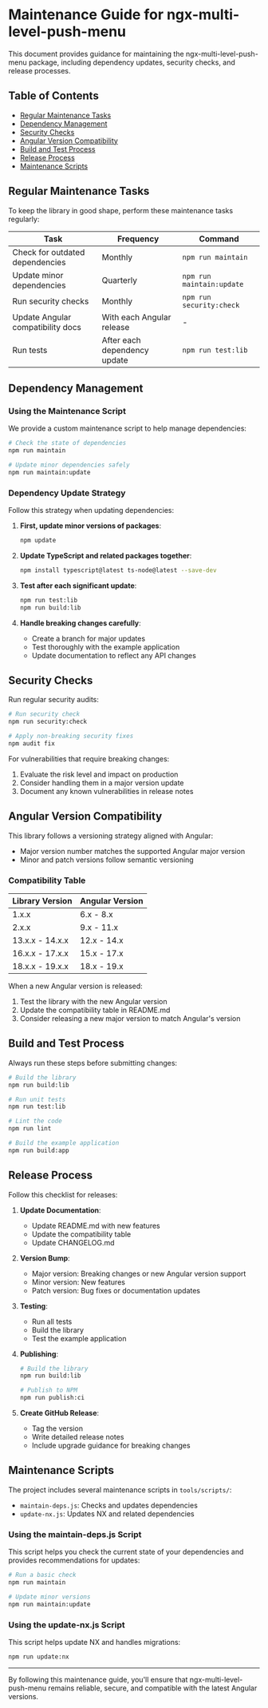 # Maintenance Guide for ngx-multi-level-push-menu

This document provides guidance for maintaining the ngx-multi-level-push-menu package, including dependency updates, security checks, and release processes.

## Table of Contents

- [Regular Maintenance Tasks](#regular-maintenance-tasks)
- [Dependency Management](#dependency-management)
- [Security Checks](#security-checks)
- [Angular Version Compatibility](#angular-version-compatibility)
- [Build and Test Process](#build-and-test-process)
- [Release Process](#release-process)
- [Maintenance Scripts](#maintenance-scripts)

## Regular Maintenance Tasks

To keep the library in good shape, perform these maintenance tasks regularly:

| Task                              | Frequency                    | Command                   |
| --------------------------------- | ---------------------------- | ------------------------- |
| Check for outdated dependencies   | Monthly                      | `npm run maintain`        |
| Update minor dependencies         | Quarterly                    | `npm run maintain:update` |
| Run security checks               | Monthly                      | `npm run security:check`  |
| Update Angular compatibility docs | With each Angular release    | -                         |
| Run tests                         | After each dependency update | `npm run test:lib`        |

## Dependency Management

### Using the Maintenance Script

We provide a custom maintenance script to help manage dependencies:

```bash
# Check the state of dependencies
npm run maintain

# Update minor dependencies safely
npm run maintain:update
```

### Dependency Update Strategy

Follow this strategy when updating dependencies:

1. **First, update minor versions of packages**:

   ```bash
   npm update
   ```

2. **Update TypeScript and related packages together**:

   ```bash
   npm install typescript@latest ts-node@latest --save-dev
   ```

3. **Test after each significant update**:

   ```bash
   npm run test:lib
   npm run build:lib
   ```

4. **Handle breaking changes carefully**:
   - Create a branch for major updates
   - Test thoroughly with the example application
   - Update documentation to reflect any API changes

## Security Checks

Run regular security audits:

```bash
# Run security check
npm run security:check

# Apply non-breaking security fixes
npm audit fix
```

For vulnerabilities that require breaking changes:

1. Evaluate the risk level and impact on production
2. Consider handling them in a major version update
3. Document any known vulnerabilities in release notes

## Angular Version Compatibility

This library follows a versioning strategy aligned with Angular:

- Major version number matches the supported Angular major version
- Minor and patch versions follow semantic versioning

### Compatibility Table

| Library Version | Angular Version |
| --------------- | --------------- |
| 1.x.x           | 6.x - 8.x       |
| 2.x.x           | 9.x - 11.x      |
| 13.x.x - 14.x.x | 12.x - 14.x     |
| 16.x.x - 17.x.x | 15.x - 17.x     |
| 18.x.x - 19.x.x | 18.x - 19.x     |

When a new Angular version is released:

1. Test the library with the new Angular version
2. Update the compatibility table in README.md
3. Consider releasing a new major version to match Angular's version

## Build and Test Process

Always run these steps before submitting changes:

```bash
# Build the library
npm run build:lib

# Run unit tests
npm run test:lib

# Lint the code
npm run lint

# Build the example application
npm run build:app
```

## Release Process

Follow this checklist for releases:

1. **Update Documentation**:

   - Update README.md with new features
   - Update the compatibility table
   - Update CHANGELOG.md

2. **Version Bump**:

   - Major version: Breaking changes or new Angular version support
   - Minor version: New features
   - Patch version: Bug fixes or documentation updates

3. **Testing**:

   - Run all tests
   - Build the library
   - Test the example application

4. **Publishing**:

   ```bash
   # Build the library
   npm run build:lib

   # Publish to NPM
   npm run publish:ci
   ```

5. **Create GitHub Release**:
   - Tag the version
   - Write detailed release notes
   - Include upgrade guidance for breaking changes

## Maintenance Scripts

The project includes several maintenance scripts in `tools/scripts/`:

- `maintain-deps.js`: Checks and updates dependencies
- `update-nx.js`: Updates NX and related dependencies

### Using the maintain-deps.js Script

This script helps you check the current state of your dependencies and provides recommendations for updates:

```bash
# Run a basic check
npm run maintain

# Update minor versions
npm run maintain:update
```

### Using the update-nx.js Script

This script helps update NX and handles migrations:

```bash
npm run update:nx
```

---

By following this maintenance guide, you'll ensure that ngx-multi-level-push-menu remains reliable, secure, and compatible with the latest Angular versions.
